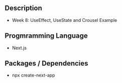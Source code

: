 ## Description
- Week 8: UseEffect, UseState and Crousel Example

## Progmramming Language
- Next.js

## Packages / Dependencies
- npx create-next-app